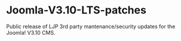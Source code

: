 # Joomla-V3.10-LTS-patches
Public release of LJP 3rd party mantenance/security updates for the Joomla! V3.10 CMS.
